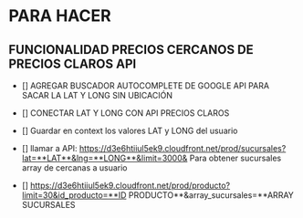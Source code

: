 # PARA HACER

## FUNCIONALIDAD PRECIOS CERCANOS DE PRECIOS CLAROS API

- [] AGREGAR BUSCADOR AUTOCOMPLETE DE GOOGLE API PARA SACAR LA LAT Y LONG SIN UBICACIÓN

- [] CONECTAR LAT Y LONG CON API PRECIOS CLAROS
- [] Guardar en context los valores LAT y LONG del usuario
- [] llamar a API: https://d3e6htiiul5ek9.cloudfront.net/prod/sucursales?lat=**LAT**&lng=**LONG**&limit=3000& Para obtener sucursales array de cercanas a usuario
- [] https://d3e6htiiul5ek9.cloudfront.net/prod/producto?limit=30&id_producto=**ID PRODUCTO**&array_sucursales=**ARRAY SUCURSALES
